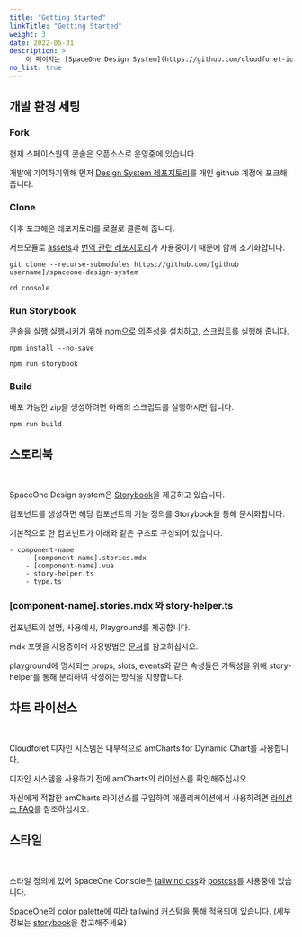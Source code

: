 ```yaml
---
title: "Getting Started"
linkTitle: "Getting Started"
weight: 3
date: 2022-05-31
description: >
    이 페이지는 [SpaceOne Design System](https://github.com/cloudforet-io/spaceone-design-system) 개발을 시작하기 위한 안내문서입니다.
no_list: true
---
```


## 개발 환경 세팅


### Fork

현재 스페이스원의 콘솔은 오픈소스로 운영중에 있습니다.

개발에 기여하기위해 먼저 [Design System 레포지토리](https://github.com/cloudforet-io/spaceone-design-system)를 개인 github 계정에 포크해 줍니다.

### Clone

이후 포크해온 레포지토리를 로컬로 클론해 줍니다.

서브모듈로 [assets](https://github.com/cloudforet-io/console-assets)과 [번역 관련 레포지토리](https://github.com/cloudforet-io/design-system-translation.git)가 사용중이기 때문에 함께 초기화합니다.

```shell
git clone --recurse-submodules https://github.com/[github username]/spaceone-design-system

cd console
```

### Run Storybook

콘솔을 실행 실행시키기 위해 npm으로 의존성을 설치하고, 스크립트를 실행해 줍니다.
```shell
npm install --no-save

npm run storybook
```

### Build

배포 가능한 zip을 생성하려면 아래의 스크립트를 실행하시면 됩니다.

```shell
npm run build
```


## 스토리북

<br/>

SpaceOne Design system은 [Storybook](https://storybook.developer.spaceone.dev/?path=/story/data-display-badges--style-types)을 제공하고 있습니다.

컴포넌트를 생성하면 해당 컴포넌트의 기능 정의를 Storybook을 통해 문서화합니다.

기본적으로 한 컴포넌트가 아래와 같은 구조로 구성되어 있습니다. 

```text
- component-name
    - [component-name].stories.mdx
    - [component-name].vue
    - story-helper.ts
    - type.ts
```

### [component-name].stories.mdx 와 story-helper.ts

컴포넌트의 설명, 사용예시, Playground를 제공합니다.

mdx 포멧을 사용중이며 사용방법은 [문서](https://storybook.js.org/docs/6.3/vue/writing-docs/mdx)를 참고하십시오.

playground에 명시되는 props, slots, events와 같은 속성들은 가독성을 위해 story-helper를 통해 분리하여 작성하는 방식을 지향합니다.  


## 차트 라이선스

<br/>

Cloudforet 디자인 시스템은 내부적으로 amCharts for Dynamic Chart를 사용합니다.

디자인 시스템을 사용하기 전에 amCharts의 라이선스를 확인해주십시오.

자신에게 적합한 amCharts 라이선스를 구입하여 애플리케이션에서 사용하려면 [라이선스 FAQ](https://www.amcharts.com/online-store/licenses-explained/)를 참조하십시오.

## 스타일

<br/>

스타일 정의에 있어 SpaceOne Console은 [tailwind css](https://tailwindcss.com)와 [postcss](https://postcss.org/)를 사용중에 있습니다.

SpaceOne의 color palette에 따라 tailwind 커스텀을 통해 적용되어 있습니다. (세부 정보는 [storybook](https://storybook.developer.spaceone.dev/?path=/docs/foundation-styles-colors--all-colors)을 참고해주세요)
